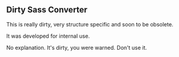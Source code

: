 ## Dirty Sass Converter

This is really dirty, very structure specific and soon to be obsolete.

It was developed for internal use.

No explanation. It's dirty, you were warned. Don't use it.
